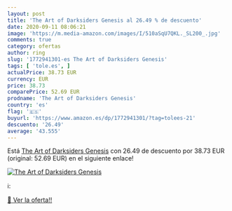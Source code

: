 ```yaml
---
layout: post
title: 'The Art of Darksiders Genesis al 26.49 % de descuento'
date: 2020-09-11 08:06:21
image: 'https://m.media-amazon.com/images/I/510aSqU7QKL._SL200_.jpg'
comments: true
category: ofertas
author: ring
slug: '1772941301-es The Art of Darksiders Genesis'
tags: [ 'tole.es', ]
actualPrice: 38.73 EUR
currency: EUR
price: 38.73
comparePrice: 52.69 EUR
prodname: 'The Art of Darksiders Genesis'
country: 'es'
flag: '🇪🇸'
buyurl: 'https://www.amazon.es/dp/1772941301/?tag=tolees-21'
descuento: '26.49'
average: '43.555'
---
```


Está [The Art of Darksiders Genesis](https://www.amazon.es/dp/1772941301/?tag=tolees-21) con 26.49 de descuento por 38.73 EUR (original: 52.69 EUR) en el siguiente enlace!

[![The Art of Darksiders Genesis](https://m.media-amazon.com/images/I/510aSqU7QKL._SL200_.jpg)](https://www.amazon.es/dp/1772941301/?tag=tolees-21)

ℹ️:


[🛒 Ver la oferta!!](https://www.amazon.es/dp/1772941301/?tag=tolees-21)
